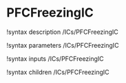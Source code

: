 <!-- MOOSE Documentation Stub: Remove this when content is added. -->

# PFCFreezingIC
!syntax description /ICs/PFCFreezingIC

!syntax parameters /ICs/PFCFreezingIC

!syntax inputs /ICs/PFCFreezingIC

!syntax children /ICs/PFCFreezingIC
